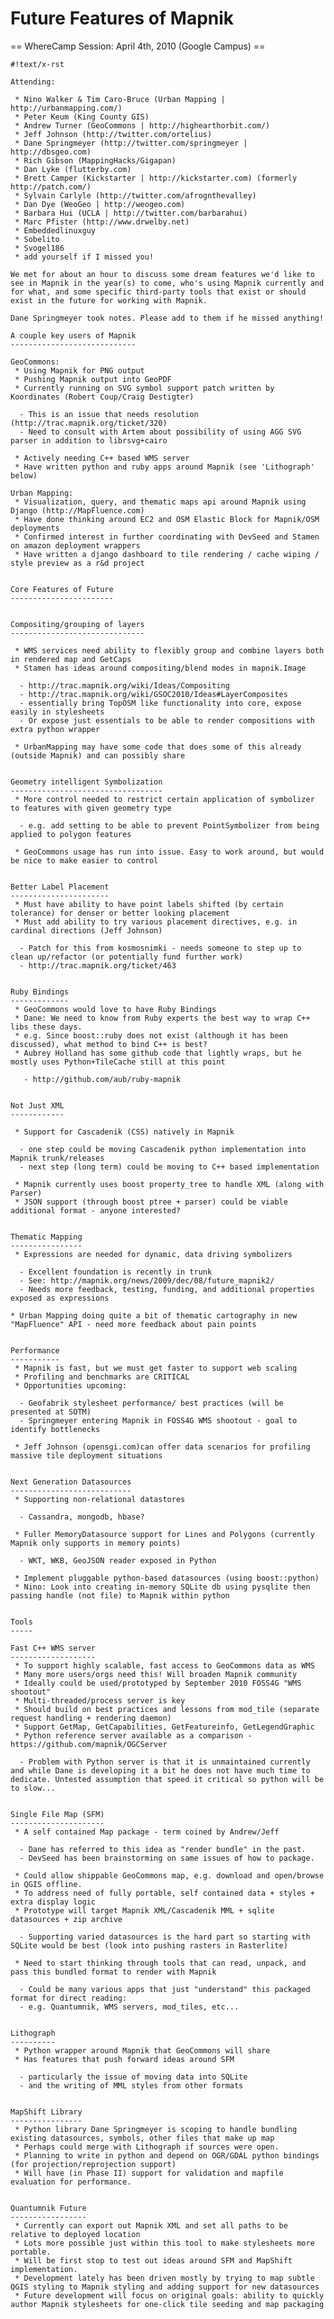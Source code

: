 <!-- Name: Ideas/FutureMapnik -->
<!-- Version: 6 -->
<!-- Last-Modified: 2011/04/28 09:45:52 -->
<!-- Author: manelclos -->
# Future Features of Mapnik

== WhereCamp Session: April 4th, 2010 (Google Campus) == 


    #!text/x-rst
    
    Attending:
    
     * Nino Walker & Tim Caro-Bruce (Urban Mapping | http://urbanmapping.com/)
     * Peter Keum (King County GIS)
     * Andrew Turner (GeoCommons | http://highearthorbit.com/)
     * Jeff Johnson (http://twitter.com/ortelius)
     * Dane Springmeyer (http://twitter.com/springmeyer | http://dbsgeo.com)
     * Rich Gibson (MappingHacks/Gigapan)
     * Dan Lyke (flutterby.com)
     * Brett Camper (Kickstarter | http://kickstarter.com) (formerly http://patch.com/)
     * Sylvain Carlyle (http://twitter.com/afrognthevalley)
     * Dan Dye (WeoGeo | http://weogeo.com)
     * Barbara Hui (UCLA | http://twitter.com/barbarahui)
     * Marc Pfister (http://www.drwelby.net)
     * Embeddedlinuxguy
     * Sobelito
     * Svogel186
     * add yourself if I missed you!
    
    We met for about an hour to discuss some dream features we'd like to see in Mapnik in the year(s) to come, who's using Mapnik currently and for what, and some specific third-party tools that exist or should exist in the future for working with Mapnik.
    
    Dane Springmeyer took notes. Please add to them if he missed anything!
    
    A couple key users of Mapnik
    ----------------------------
    
    GeoCommons:
     * Using Mapnik for PNG output
     * Pushing Mapnik output into GeoPDF
     * Currently running on SVG symbol support patch written by Koordinates (Robert Coup/Craig Destigter)
    
      - This is an issue that needs resolution (http://trac.mapnik.org/ticket/320)
      - Need to consult with Artem about possibility of using AGG SVG parser in addition to librsvg+cairo
    
     * Actively needing C++ based WMS server
     * Have written python and ruby apps around Mapnik (see 'Lithograph' below)
    
    Urban Mapping:
     * Visualization, query, and thematic maps api around Mapnik using Django (http://MapFluence.com)
     * Have done thinking around EC2 and OSM Elastic Block for Mapnik/OSM deployments
     * Confirmed interest in further coordinating with DevSeed and Stamen on amazon deployment wrappers
     * Have written a django dashboard to tile rendering / cache wiping / style preview as a r&d project
    
    
    Core Features of Future
    -----------------------
    
    
    Compositing/grouping of layers
    ------------------------------
    
     * WMS services need ability to flexibly group and combine layers both in rendered map and GetCaps
     * Stamen has ideas around compositing/blend modes in mapnik.Image
    
      - http://trac.mapnik.org/wiki/Ideas/Compositing
      - http://trac.mapnik.org/wiki/GSOC2010/Ideas#LayerComposites
      - essentially bring TopOSM like functionality into core, expose easily in stylesheets
      - Or expose just essentials to be able to render compositions with extra python wrapper
    
     * UrbanMapping may have some code that does some of this already (outside Mapnik) and can possibly share
    
    
    Geometry intelligent Symbolization
    ----------------------------------
     * More control needed to restrict certain application of symbolizer to features with given geometry type
    
      - e.g. add setting to be able to prevent PointSymbolizer from being applied to polygon features
    
     * GeoCommons usage has run into issue. Easy to work around, but would be nice to make easier to control
    
    
    Better Label Placement
    ----------------------
     * Must have ability to have point labels shifted (by certain tolerance) for denser or better looking placement
     * Must add ability to try various placement directives, e.g. in cardinal directions (Jeff Johnson)
    
      - Patch for this from kosmosnimki - needs someone to step up to clean up/refactor (or potentially fund further work)
      - http://trac.mapnik.org/ticket/463
    
    
    Ruby Bindings
    -------------
     * GeoCommons would love to have Ruby Bindings
     * Dane: We need to know from Ruby experts the best way to wrap C++ libs these days.
     * e.g. Since boost::ruby does not exist (although it has been discussed), what method to bind C++ is best?
     * Aubrey Holland has some github code that lightly wraps, but he mostly uses Python+TileCache still at this point
    
       - http://github.com/aub/ruby-mapnik
    
    
    Not Just XML
    ------------
    
     * Support for Cascadenik (CSS) natively in Mapnik
    
      - one step could be moving Cascadenik python implementation into Mapnik trunk/releases
      - next step (long term) could be moving to C++ based implementation
    
     * Mapnik currently uses boost property_tree to handle XML (along with Parser)
     * JSON support (through boost ptree + parser) could be viable additional format - anyone interested?
    
    
    Thematic Mapping
    ----------------
     * Expressions are needed for dynamic, data driving symbolizers
    
      - Excellent foundation is recently in trunk 
      - See: http://mapnik.org/news/2009/dec/08/future_mapnik2/
      - Needs more feedback, testing, funding, and additional properties exposed as expressions
     
    * Urban Mapping doing quite a bit of thematic cartography in new "MapFluence" API - need more feedback about pain points
    
    
    Performance
    -----------
     * Mapnik is fast, but we must get faster to support web scaling
     * Profiling and benchmarks are CRITICAL
     * Opportunities upcoming:
    
      - Geofabrik stylesheet performance/ best practices (will be presented at SOTM)
      - Springmeyer entering Mapnik in FOSS4G WMS shootout - goal to identify bottlenecks
    
     * Jeff Johnson (opensgi.com)can offer data scenarios for profiling massive tile deployment situations
    
    
    Next Generation Datasources
    ---------------------------
     * Supporting non-relational datastores
    
      - Cassandra, mongodb, hbase?
    
     * Fuller MemoryDatasource support for Lines and Polygons (currently Mapnik only supports in memory points)
    
      - WKT, WKB, GeoJSON reader exposed in Python
    
     * Implement pluggable python-based datasources (using boost::python)
     * Nino: Look into creating in-memory SQLite db using pysqlite then passing handle (not file) to Mapnik within python
    
    
    Tools
    -----
    
    Fast C++ WMS server
    -------------------
     * To support highly scalable, fast access to GeoCommons data as WMS
     * Many more users/orgs need this! Will broaden Mapnik community
     * Ideally could be used/prototyped by September 2010 FOSS4G "WMS shootout"
     * Multi-threaded/process server is key
     * Should build on best practices and lessons from mod_tile (separate request handling + rendering daemon)
     * Support GetMap, GetCapabilities, GetFeatureinfo, GetLegendGraphic
     * Python reference server available as a comparison - https://github.com/mapnik/OGCServer
    
      - Problem with Python server is that it is unmaintained currently and while Dane is developing it a bit he does not have much time to dedicate. Untested assumption that speed it critical so python will be to slow...
    
    
    Single File Map (SFM)
    ---------------------
     * A self contained Map package - term coined by Andrew/Jeff
    
      - Dane has referred to this idea as "render bundle" in the past.
      - DevSeed has been brainstorming on same issues of how to package.
    
     * Could allow shippable GeoCommons map, e.g. download and open/browse in QGIS offline.
     * To address need of fully portable, self contained data + styles + extra display logic
     * Prototype will target Mapnik XML/Cascadenik MML + sqlite datasources + zip archive
    
      - Supporting varied datasources is the hard part so starting with SQLite would be best (look into pushing rasters in Rasterlite)
    
     * Need to start thinking through tools that can read, unpack, and pass this bundled format to render with Mapnik
    
      - Could be many various apps that just "understand" this packaged format for direct reading:
      - e.g. Quantumnik, WMS servers, mod_tiles, etc...
    
    
    Lithograph
    ----------
     * Python wrapper around Mapnik that GeoCommons will share
     * Has features that push forward ideas around SFM
    
      - particularly the issue of moving data into SQLite
      - and the writing of MML styles from other formats
    
    
    MapShift Library
    ----------------
     * Python library Dane Springmeyer is scoping to handle bundling existing datasources, symbols, other files that make up map
     * Perhaps could merge with Lithograph if sources were open.
     * Planning to write in python and depend on OGR/GDAL python bindings (for projection/reprojection support)
     * Will have (in Phase II) support for validation and mapfile evaluation for performance.
    
    
    Quantumnik Future
    -----------------
     * Currently can export out Mapnik XML and set all paths to be relative to deployed location
     * Lots more possible just within this tool to make stylesheets more portable.
     * Will be first stop to test out ideas around SFM and MapShift implementation.
     * Development lately has been driven mostly by trying to map subtle QGIS styling to Mapnik styling and adding support for new datasources
     * Future development will focus on original goals: ability to quickly author Mapnik stylesheets for one-click tile seeding and map packaging
